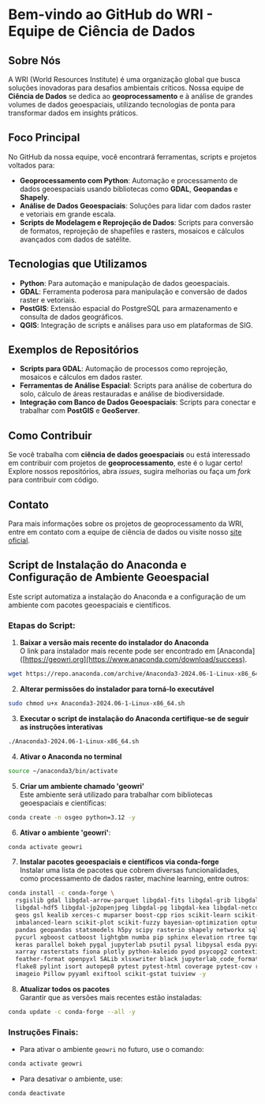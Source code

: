 # Bem-vindo ao GitHub do WRI - Equipe de Ciência de Dados

## Sobre Nós
A WRI (World Resources Institute) é uma organização global que busca soluções inovadoras para desafios ambientais críticos. Nossa equipe de **Ciência de Dados** se dedica ao **geoprocessamento** e à análise de grandes volumes de dados geoespaciais, utilizando tecnologias de ponta para transformar dados em insights práticos.

## Foco Principal
No GitHub da nossa equipe, você encontrará ferramentas, scripts e projetos voltados para:
- **Geoprocessamento com Python**: Automação e processamento de dados geoespaciais usando bibliotecas como **GDAL**, **Geopandas** e **Shapely**.
- **Análise de Dados Geoespaciais**: Soluções para lidar com dados raster e vetoriais em grande escala.
- **Scripts de Modelagem e Reprojeção de Dados**: Scripts para conversão de formatos, reprojeção de shapefiles e rasters, mosaicos e cálculos avançados com dados de satélite.

## Tecnologias que Utilizamos
- **Python**: Para automação e manipulação de dados geoespaciais.
- **GDAL**: Ferramenta poderosa para manipulação e conversão de dados raster e vetoriais.
- **PostGIS**: Extensão espacial do PostgreSQL para armazenamento e consulta de dados geográficos.
- **QGIS**: Integração de scripts e análises para uso em plataformas de SIG.

## Exemplos de Repositórios
- **Scripts para GDAL**: Automação de processos como reprojeção, mosaicos e cálculos em dados raster.
- **Ferramentas de Análise Espacial**: Scripts para análise de cobertura do solo, cálculo de áreas restauradas e análise de biodiversidade.
- **Integração com Banco de Dados Geoespaciais**: Scripts para conectar e trabalhar com **PostGIS** e **GeoServer**.

## Como Contribuir
Se você trabalha com **ciência de dados geoespaciais** ou está interessado em contribuir com projetos de **geoprocessamento**, este é o lugar certo! Explore nossos repositórios, abra *issues*, sugira melhorias ou faça um *fork* para contribuir com código.

## Contato
Para mais informações sobre os projetos de geoprocessamento da WRI, entre em contato com a equipe de ciência de dados ou visite nosso [site oficial](https://geowri.org).

## Script de Instalação do Anaconda e Configuração de Ambiente Geoespacial

Este script automatiza a instalação do Anaconda e a configuração de um ambiente com pacotes geoespaciais e científicos.

### Etapas do Script:

1. **Baixar a versão mais recente do instalador do Anaconda**  
O link para instalador mais recente pode ser encontrado em [Anaconda]([https://geowri.org](https://www.anaconda.com/download/success).
```bash
wget https://repo.anaconda.com/archive/Anaconda3-2024.06-1-Linux-x86_64.sh
```

2. **Alterar permissões do instalador para torná-lo executável**  

```bash
sudo chmod u+x Anaconda3-2024.06-1-Linux-x86_64.sh
```

3. **Executar o script de instalação do Anaconda certifique-se de seguir as instruções interativas**

```bash
./Anaconda3-2024.06-1-Linux-x86_64.sh
```

4. **Ativar o Anaconda no terminal**  

```bash
source ~/anaconda3/bin/activate
```

5. **Criar um ambiente chamado 'geowri'**  
Este ambiente será utilizado para trabalhar com bibliotecas geoespaciais e científicas:

```bash
conda create -n osgeo python=3.12 -y
```

6. **Ativar o ambiente 'geowri'**:

```bash
conda activate geowri
```

7. **Instalar pacotes geoespaciais e científicos via conda-forge**  
Instalar uma lista de pacotes que cobrem diversas funcionalidades, como processamento de dados raster, machine learning, entre outros:

```bash
conda install -c conda-forge \
  rsgislib gdal libgdal-arrow-parquet libgdal-fits libgdal-grib libgdal-hdf4 \
  libgdal-hdf5 libgdal-jp2openjpeg libgdal-pg libgdal-kea libgdal-netcdf proj-data \
  geos gsl kealib xerces-c muparser boost-cpp rios scikit-learn scikit-image \
  imbalanced-learn scikit-plot scikit-fuzzy bayesian-optimization optuna matplotlib \
  pandas geopandas statsmodels h5py scipy rasterio shapely networkx sqlalchemy \
  pycurl xgboost catboost lightgbm numba pip sphinx elevation rtree tqdm jinja2 \
  keras parallel bokeh pygal jupyterlab psutil pysal libpysal esda pyyaml netcdf4 \
  xarray rasterstats fiona plotly python-kaleido pyod psycopg2 contextily cvxopt \
  feather-format openpyxl SALib xlsxwriter black jupyterlab_code_formatter ruff \
  flake8 pylint isort autopep8 pytest pytest-html coverage pytest-cov requests \
  imageio Pillow pyyaml exiftool scikit-gstat tuiview -y
```

8. **Atualizar todos os pacotes**  
Garantir que as versões mais recentes estão instaladas:

```bash
conda update -c conda-forge --all -y
```

### Instruções Finais:
- Para ativar o ambiente `geowri` no futuro, use o comando:

```bash
conda activate geowri
```

- Para desativar o ambiente, use:

```bash
conda deactivate
```

